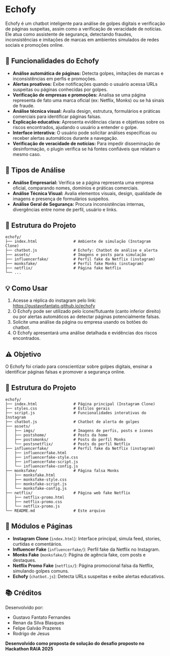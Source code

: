 
# Echofy

Echofy é um chatbot inteligente para análise de golpes digitais e verificação de páginas suspeitas, assim como a verificação de veracidade de notícias. Ele atua como assistente de segurança, detectando fraudes, inconsistências e imitações de marcas em ambientes simulados de redes sociais e promoções online.

## 🚀 Funcionalidades do Echofy

- **Análise automática de páginas:** Detecta golpes, imitações de marcas e inconsistências em perfis e promoções.
- **Alertas proativos:** Exibe notificações quando o usuário acessa URLs suspeitas ou páginas conhecidas por golpes.
- **Verificação de empresas e promoções:** Analisa se uma página representa de fato uma marca oficial (ex: Netflix, Monks) ou se há sinais de fraude.
- **Análise técnica visual:** Avalia design, estrutura, formulários e práticas comerciais para identificar páginas falsas.
- **Explicação educativa:** Apresenta evidências claras e objetivas sobre os riscos encontrados, ajudando o usuário a entender o golpe.
- **Interface interativa:** O usuário pode solicitar análises específicas ou receber alertas automáticos durante a navegação.
- **Verificação de veracidade de notícias:** Para impedir disseminação de desinformação, o plugin verifica se há fontes confiáveis que relatam o mesmo caso.

## 🔎 Tipos de Análise

- **Análise Empresarial:** Verifica se a página representa uma empresa oficial, comparando nomes, domínios e práticas comerciais.
- **Análise Técnica Visual:** Avalia elementos visuais, design, qualidade de imagens e presença de formulários suspeitos.
- **Análise Geral de Segurança:** Procura inconsistências internas, divergências entre nome de perfil, usuário e links.

## 📁 Estrutura do Projeto

```
echofy/
├── index.html                # Ambiente de simulação (Instagram Clone)
├── chatbot.js                # Echofy: Chatbot de análise e alerta
├── assets/                   # Imagens e posts para simulação
├── influencerfake/           # Perfil fake da Netflix (instagram)
├── monksfake/                # Perfil fake Monks (instagram)
├── netflix/                  # Página fake Netflix
└── ...
```

## 💡 Como Usar

1. Acesse a réplica do instagram pelo link: https://gustavofantato.github.io/echofy
2. O Echofy pode ser utilizado pelo ícone/flutuante (canto inferior direito) ou por alertas automáticos ao detectar páginas potencialmente falsas.
3. Solicite uma análise da página ou empresa usando os botões do chatbot.
4. O Echofy apresentará uma análise detalhada e evidências dos riscos encontrados.

## ⚠️ Objetivo 

O Echofy foi criado para conscientizar sobre golpes digitais, ensinar a identificar páginas falsas e promover a segurança online.


## 📁 Estrutura do Projeto

```
echofy/
├── index.html                # Página principal (Instagram Clone)
├── styles.css                # Estilos gerais
├── script.js                 # Funcionalidades interativas do Instagram
├── chatbot.js                # Chatbot de alerta de golpes
├── assets/
│   ├── imgs/                 # Imagens de perfis, posts e ícones
│   ├── postshome/            # Posts da home
│   ├── postsmonks/           # Posts do perfil Monks
│   └── postsnetflix/         # Posts do perfil Netflix
├── influencerfake/           # Perfil fake da Netflix (instagram)
│   ├── influencerfake.html
│   ├── influencerfake-style.css
│   ├── influencerfake-script.js
│   └── influencerfake-config.js
├── monksfake/                # Página falsa Monks
│   ├── monksfake.html
│   ├── monksfake-style.css
│   ├── monksfake-script.js
│   └── monksfake-config.js
├── netflix/                  # Página web fake Netflix
│   ├── netflix-promo.html
│   ├── netflix-promo.css
│   └── netflix-promo.js
└── README.md                 # Este arquivo
```

## 🧩 Módulos e Páginas

- **Instagram Clone** (`index.html`): Interface principal, simula feed, stories, curtidas e comentários.
- **Influencer Fake** (`influencerfake/`): Perfil fake da Netflix no Instagram.
- **Monks Fake** (`monksfake/`): Página de agência fake, com posts e destaques.
- **Netflix Promo Fake** (`netflix/`): Página promocional falsa da Netflix, simulando golpes comuns.
- **Echofy** (`chatbot.js`): Detecta URLs suspeitas e exibe alertas educativos.


## 📚 Créditos

Desenvolvido por:
 - Gustavo Fantato Fernandes
 - Renan da Silva Blasques 
 - Felipe Galvão Prazeres
 - Rodrigo de Jesus
   
**Desenvolvido como proposta de solução do desafio proposto no Hackathon RAIA 2025**


